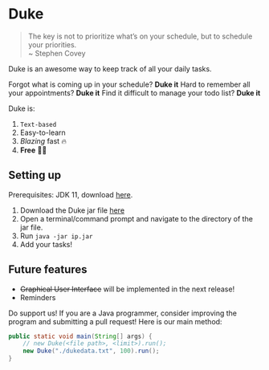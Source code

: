# Duke

> The key is not to prioritize what’s on your schedule, but to schedule your priorities.  
> ~ Stephen Covey

Duke is an awesome way to keep track of all your daily tasks.

Forgot what is coming up in your schedule? **Duke it**
Hard to remember all your appointments? **Duke it**
Find it difficult to manage your todo list? **Duke it**

Duke is:
1. `Text-based`
2. Easy-to-learn
3. _Blazing_ fast :fire:
4. **Free** :no_entry_sign::dollar:

## Setting up

Prerequisites: JDK 11, download [here](https://www.oracle.com/java/technologies/javase-jdk11-downloads.html).

1. Download the Duke jar file [here](https://github.com/chunweii/ip/releases)
2. Open a terminal/command prompt and navigate to the directory of the jar file.
3. Run `java -jar ip.jar`
4. Add your tasks!
## Future features
- ~~Graphical User Interface~~ will be implemented in the next release!
- Reminders

Do support us! If you are a Java programmer, consider improving the program and submitting a pull request! Here is our main method:
```java
public static void main(String[] args) {
    // new Duke(<file path>, <limit>).run();
    new Duke("./dukedata.txt", 100).run();
}
```